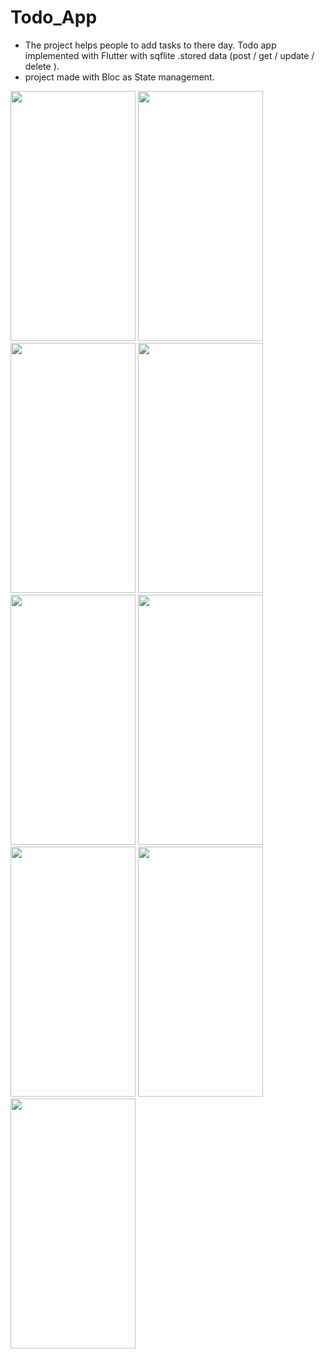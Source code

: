 # Todo_App
- The project helps people to add tasks 
to there day.
Todo app implemented with Flutter with sqflite .stored data (post / get / update / delete ).
- project made with Bloc as State management.

<img src="https://github.com/Halawany1/TODo-App/assets/96886506/44a752d5-4cf2-44e4-a768-6e5490455d36" width="200" height="400">
<img src="https://github.com/Halawany1/TODo-App/assets/96886506/ef147eff-67eb-4655-a6bc-a92e5ee8d60b" width="200" height="400">
<img src="https://github.com/Halawany1/TODo-App/assets/96886506/29745c63-c182-4818-bcef-83d9e48088c1" width="200" height="400">
<img src="https://github.com/Halawany1/TODo-App/assets/96886506/3847413c-ae2a-42f7-87a7-300a333a6af9" width="200" height="400">
<img src="https://github.com/Halawany1/TODo-App/assets/96886506/fef9dd6c-cd98-4676-aa58-36925f32e31f" width="200" height="400">
<img src="https://github.com/Halawany1/TODo-App/assets/96886506/c1e87fac-f50a-4cd2-9ff2-d9101bcb22ef" width="200" height="400">
<img src="https://github.com/Halawany1/TODo-App/assets/96886506/245efd39-1730-48ca-a580-2d12a76723db" width="200" height="400">
<img src="https://github.com/Halawany1/TODo-App/assets/96886506/282bb322-47b3-45f0-bf9f-f0db3d75ec00" width="200" height="400">
<img src="https://github.com/Halawany1/TODo-App/assets/96886506/282bb322-47b3-45f0-bf9f-f0db3d75ec00" width="200" height="400">







